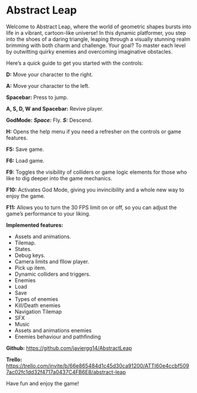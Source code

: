 # Abstract Leap

Welcome to Abstract Leap, where the world of geometric shapes bursts into life in a vibrant, cartoon-like universe! In this dynamic platformer, you step into the shoes of a daring triangle, leaping through a visually stunning realm brimming with both charm and challenge. Your goal? To master each level by outwitting quirky enemies and overcoming imaginative obstacles.

Here’s a quick guide to get you started with the controls:

**D:** Move your character to the right.

**A:** Move your character to the left.

**Spacebar:** Press to jump.

**A, S, D, W and Spacebar:** Revive player.

**GodMode:**
   ***Space:*** Fly.
   ***S:*** Descend.

**H:** Opens the help menu if you need a refresher on the controls or game features.

**F5:** Save game.

**F6:** Load game.

**F9:** Toggles the visibility of colliders or game logic elements for those who like to dig deeper into the game mechanics.

**F10:** Activates God Mode, giving you invincibility and a whole new way to enjoy the game.

**F11:** Allows you to turn the 30 FPS limit on or off, so you can adjust the game’s performance to your liking.

**Implemented features:** 

- Assets and animations.
- Tilemap.
- States.
- Debug keys.
- Camera limits and fllow player.
- Pick up item.
- Dynamic colliders and triggers.
- Enemies
- Load
- Save
- Types of enemies
- Kill/Death enemies
- Navigation Tilemap
- SFX
- Music
- Assets and animations enemies
- Enemies behaviour and pathfinding

**Github:** https://github.com/javiergg14/AbstractLeap

**Trello:** https://trello.com/invite/b/66e865484d1c45d30ca91200/ATTI60e4ccbf5097ac02fc1dd32f4717a0437C4FB6E8/abstract-leap

Have fun and enjoy the game!
